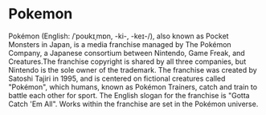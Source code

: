 # Pokemon
Pokémon (English: /ˈpoʊkɪˌmɒn, -ki-, -keɪ-/), also known as Pocket Monsters in Japan, is a media franchise managed by The Pokémon Company, a Japanese consortium between Nintendo, Game Freak, and Creatures.The franchise copyright is shared by all three companies, but Nintendo is the sole owner of the trademark. The franchise was created by Satoshi Tajiri in 1995, and is centered on fictional creatures called "Pokémon", which humans, known as Pokémon Trainers, catch and train to battle each other for sport. The English slogan for the franchise is "Gotta Catch 'Em All". Works within the franchise are set in the Pokémon universe. 
